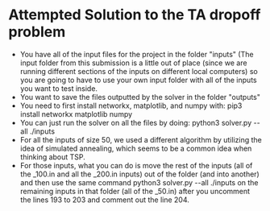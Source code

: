 # Attempted Solution to the TA dropoff problem

- You have all of the input files for the project in the folder "inputs" (The input folder from this submission is a little out of place (since we are running different sections of the inputs on different local computers) so you are going to have to use your own input folder with all of the inputs you want to test inside.
- You want to save the files outputted by the solver in the folder "outputs"
- You need to first install networkx, matplotlib, and numpy with: pip3 install networkx matplotlib numpy
- You can just run the solver on all the files by doing: python3 solver.py --all ./inputs
- For all the inputs of size 50, we used a different algorithm by utilizing the idea of simulated annealing, which seems to be a common idea when thinking about TSP. 
- For those inputs, what you can do is move the rest of the inputs (all of the _100.in and all the _200.in inputs) out of the folder (and into another) and then use the same command python3 solver.py --all ./inputs on the remaining inputs in that folder (all of the _50.in) after you uncomment the lines 193 to 203 and comment out the line 204.